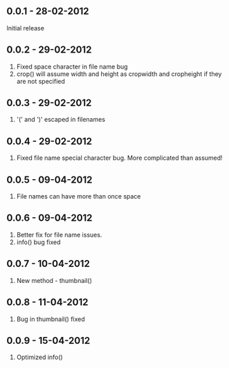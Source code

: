 0.0.1 - 28-02-2012
------------------

Initial release

0.0.2 - 29-02-2012
------------------

1. Fixed space character in file name bug
2. crop() will assume width and height as cropwidth and cropheight if they are not specified

0.0.3 - 29-02-2012
------------------

1. '(' and ')' escaped in filenames

0.0.4 - 29-02-2012
------------------

1. Fixed file name special character bug. More complicated than assumed!

0.0.5 - 09-04-2012
------------------

1. File names can have more than once space

0.0.6 - 09-04-2012
------------------

1. Better fix for file name issues.
2. info() bug fixed

0.0.7 - 10-04-2012
------------------

1. New method - thumbnail()

0.0.8 - 11-04-2012
------------------

1. Bug in thumbnail() fixed

0.0.9 - 15-04-2012
------------------

1. Optimized info()

